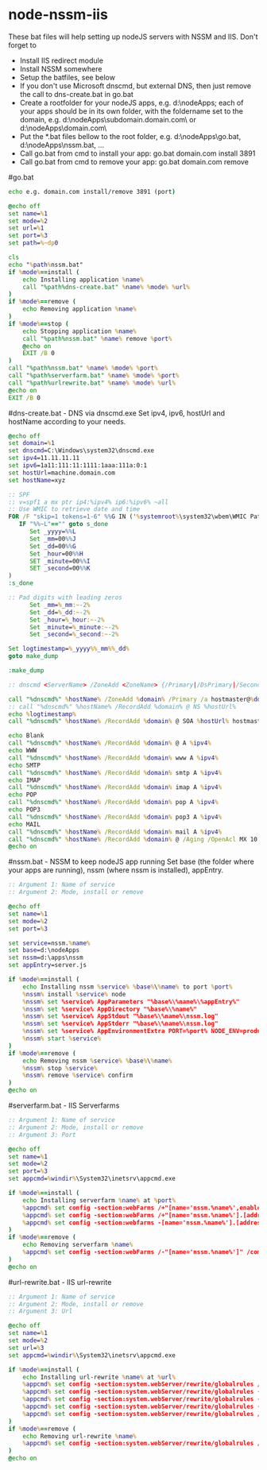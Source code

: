 # node-nssm-iis
These bat files will help setting up nodeJS servers with NSSM and IIS. 
Don't forget to
- Install IIS redirect module
- Install NSSM somewhere
- Setup the batfiles, see below
- If you don't use Microsoft dnscmd, but external DNS, then just remove the call to dns-create.bat in go.bat
- Create a rootfolder for your nodeJS apps, e.g. d:\nodeApps; each of your apps should be in its own folder, with the foldername set to the domain, e.g. d:\nodeApps\subdomain.domain.com\ or d:\nodeApps\domain.com\
- Put the *.bat files bellow to the root folder, e.g. d:\nodeApps\go.bat, d:\nodeApps\nssm.bat, ...
- Call go.bat from cmd to install your app: go.bat domain.com install 3891
- Call go.bat from cmd to remove your app: go.bat domain.com remove

#go.bat
```bat
echo e.g. domain.com install/remove 3891 (port)

@echo off
set name=%1
set mode=%2
set url=%1
set port=%3
set path=%~dp0

cls
echo "%path%nssm.bat"
if %mode%==install (
	echo Installing application %name%
	call "%path%dns-create.bat" %name% %mode% %url%
) 
if %mode%==remove (
	echo Removing application %name%
)
if %mode%==stop (
	echo Stopping application %name%
	call "%path%nssm.bat" %name% remove %port%
	@echo on
	EXIT /B 0
)
call "%path%nssm.bat" %name% %mode% %port%
call "%path%serverfarm.bat" %name% %mode% %port%
call "%path%urlrewrite.bat" %name% %mode% %url%
@echo on
EXIT /B 0
```

#dns-create.bat - DNS via dnscmd.exe
Set ipv4, ipv6, hostUrl and hostName according to your needs.
```bat
@echo off
set domain=%1
set dnscmd=C:\Windows\system32\dnscmd.exe
set ipv4=11.11.11.11
set ipv6=1a11:111:11:1111:1aaa:111a:0:1
set hostUrl=machine.domain.com
set hostName=xyz

:: SPF
:: v=spf1 a mx ptr ip4:%ipv4% ip6:%ipv6% ~all
:: Use WMIC to retrieve date and time
FOR /F "skip=1 tokens=1-6" %%G IN ('%systemroot%\system32\wbem\WMIC Path Win32_LocalTime Get Day^,Hour^,Minute^,Month^,Second^,Year /Format:table') DO (
   IF "%%~L"=="" goto s_done
      Set _yyyy=%%L
      Set _mm=00%%J
      Set _dd=00%%G
      Set _hour=00%%H
      SET _minute=00%%I
      SET _second=00%%K
)
:s_done

:: Pad digits with leading zeros
      Set _mm=%_mm:~-2%
      Set _dd=%_dd:~-2%
      Set _hour=%_hour:~-2%
      Set _minute=%_minute:~-2%
      Set _second=%_second:~-2%

Set logtimestamp=%_yyyy%%_mm%%_dd%
goto make_dump

:make_dump

:: dnscmd <ServerName> /ZoneAdd <ZoneName> {/Primary|/DsPrimary|/Secondary|/Stub|/DsStub} [/file <FileName>] [/load] [/a <AdminEmail>] [/DP <FQDN>]

call "%dnscmd%" %hostName% /ZoneAdd %domain% /Primary /a hostmaster@%domain%
:: call "%dnscmd%" %hostName% /RecordAdd %domain% @ NS %hostUrl%
echo %logtimestamp%
call "%dnscmd%" %hostName% /RecordAdd %domain% @ SOA %hostUrl% hostmaster@%domain% %logtimestamp%01 10800 1800 604800 10800

echo Blank
call "%dnscmd%" %hostName% /RecordAdd %domain% @ A %ipv4%
echo WWW
call "%dnscmd%" %hostName% /RecordAdd %domain% www A %ipv4%
echo SMTP
call "%dnscmd%" %hostName% /RecordAdd %domain% smtp A %ipv4%
echo IMAP
call "%dnscmd%" %hostName% /RecordAdd %domain% imap A %ipv4%
echo POP
call "%dnscmd%" %hostName% /RecordAdd %domain% pop A %ipv4%
echo POP3
call "%dnscmd%" %hostName% /RecordAdd %domain% pop3 A %ipv4%
echo MAIL
call "%dnscmd%" %hostName% /RecordAdd %domain% mail A %ipv4%
call "%dnscmd%" %hostName% /RecordAdd %domain% @ /Aging /OpenAcl MX 10 mail.%domain%
@echo on
```

#nssm.bat - NSSM to keep nodeJS app running
Set base (the folder where your apps are running), nssm (where nssm is installed), appEntry.

```bat
:: Argument 1: Name of service
:: Argument 2: Mode, install or remove

@echo off
set name=%1
set mode=%2
set port=%3

set service=nssm.%name%
set base=d:\nodeApps
set nssm=d:\apps\nssm
set appEntry=server.js

if %mode%==install (
	echo Installing nssm %service% %base%\%name% to port %port%
    %nssm% install %service% node
	%nssm% set %service% AppParameters "%base%\%name%\%appEntry%"
	%nssm% set %service% AppDirectory "%base%\%name%"
	%nssm% set %service% AppStdout "%base%\%name%\nssm.log"
	%nssm% set %service% AppStderr "%base%\%name%\nssm.log"
	%nssm% set %service% AppEnvironmentExtra PORT=%port% NODE_ENV=production
	%nssm% start %service%
) 
if %mode%==remove (
	echo Removing nssm %service% %base%\%name%
	%nssm% stop %service%
    %nssm% remove %service% confirm
)
@echo on
```

#serverfarm.bat - IIS Serverfarms
```bat
:: Argument 1: Name of service
:: Argument 2: Mode, install or remove
:: Argument 3: Port

@echo off
set name=%1
set mode=%2
set port=%3
set appcmd=%windir%\System32\inetsrv\appcmd.exe

if %mode%==install (
	echo Installing serverfarm %name% at %port%
	%appcmd% set config -section:webFarms /+"[name='nssm.%name%',enabled='true']" /commit:apphost
	%appcmd% set config -section:webFarms /+"[name='nssm.%name%'].[address='localhost',enabled='true']" /commit:apphost
	%appcmd% set config -section:webfarms -[name='nssm.%name%'].[address='localhost'].applicationRequestRouting.httpPort:%port% /commit:apphost
) 
if %mode%==remove (
	echo Removing serverfarm %name%
	%appcmd% set config -section:webFarms /-"[name='nssm.%name%']" /commit:apphost
)
@echo on
```

#url-rewrite.bat - IIS url-rewrite
```bat
:: Argument 1: Name of service
:: Argument 2: Mode, install or remove
:: Argument 3: Url

@echo off
set name=%1
set mode=%2
set url=%3
set appcmd=%windir%\System32\inetsrv\appcmd.exe

if %mode%==install (
	echo Installing url-rewrite %name% at %url%
	%appcmd% set config -section:system.webServer/rewrite/globalrules /+"[name='nssm.%name%',patternSyntax='Wildcard',stopProcessing='true']" /commit:apphost
	%appcmd% set config -section:system.webServer/rewrite/globalrules -[name='nssm.%name%'].match.url:"*" /commit:apphost
	%appcmd% set config -section:system.webServer/rewrite/globalrules -[name='nssm.%name%'].action.type:"Rewrite" /commit:apphost
	%appcmd% set config -section:system.webServer/rewrite/globalrules -[name='nssm.%name%'].action.url:"http://nssm.%name%/{R:0}" /commit:apphost
	%appcmd% set config -section:system.webServer/rewrite/globalrules /+"[name='nssm.%name%'].conditions.[input='{HTTP_HOST}',pattern='%url%']" /commit:apphost
) 
if %mode%==remove (
	echo Removing url-rewrite %name%
	%appcmd% set config -section:system.webServer/rewrite/globalrules /-"[name='nssm.%name%']" /commit:apphost
)
@echo on
```


